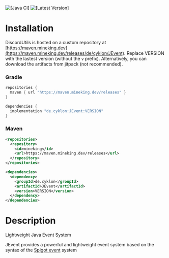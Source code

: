 ![[Java CI]](https://github.com/Utils4J/JEvent/actions/workflows/check.yml/badge.svg)
![[Latest Version]](https://maven.mineking.dev/api/badge/latest/releases/de/cyklon/JEvent?prefix=v&name=Latest%20Version)

# Installation

DiscordUtils is hosted on a custom repository at [https://maven.mineking.dev](https://maven.mineking.dev/releases/de/cyklon/JEvent). Replace VERSION with the lastest version (without the `v` prefix).
Alternatively, you can download the artifacts from jitpack (not recommended).

### Gradle

```groovy
repositories {
  maven { url "https://maven.mineking.dev/releases" }
}

dependencies {
  implementation "de.cyklon:JEvent:VERSION"
}
```

### Maven

```xml
<repositories>
  <repository>
    <id>mineking</id>
    <url>https://maven.mineking.dev/releases</url>
  </repository>
</repositories>

<dependencies>
  <dependency>
    <groupId>de.cyklon</groupId>
    <artifactId>JEvent</artifactId>
    <version>VERSION</version>
  </dependency>
</dependencies>
```

# Description
Lightweight Java Event System

JEvent provides a powerful and lightweight event system based on the syntax of the <a href="https://www.spigotmc.org/wiki/using-the-event-api/">Spigot event</a> system
